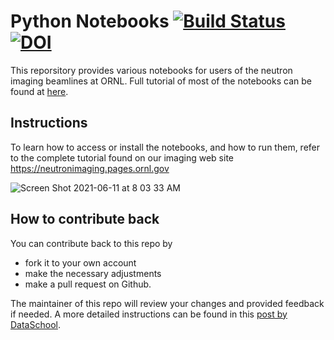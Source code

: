 # Python Notebooks [![Build Status](https://www.travis-ci.com/neutronimaging/python_notebooks.svg?branch=master)](https://www.travis-ci.com/neutronimaging/python_notebooks) [![DOI](https://zenodo.org/badge/99945953.svg)](https://zenodo.org/badge/latestdoi/99945953)





This reporsitory provides various notebooks for users of the neutron imaging beamlines at ORNL. 
Full tutorial of most of the notebooks can be found at [here](https://neutronimaging.pages.ornl.gov/tutorial/).

## Instructions

To learn how to access or install the notebooks, and how to run them, refer to the complete tutorial found on our imaging web site https://neutronimaging.pages.ornl.gov

![Screen Shot 2021-06-11 at 8 03 33 AM](https://user-images.githubusercontent.com/1138324/121683900-000cc080-ca8c-11eb-815f-5ff52731dba7.png)

## How to contribute back

You can contribute back to this repo by 
* fork it to your own account
* make the necessary adjustments
* make a pull request on Github.

The maintainer of this repo will review your changes and provided feedback if needed.
A more detailed instructions can be found in this [post by DataSchool](https://www.dataschool.io/how-to-contribute-on-github/).


<!-- ## for developpers ##

Before pushing any changes you made, clean up the notebook by running the command
```
 $ python before_and_after_github_script.py -b
```

and before pushing to repository
```  
$ python before_and_after_github_script.py -a
```

This will reset all the notebooks (clear output) and will allow github to clearly see the differences between notebooks
that have been modified.

To turn debugging mode on, add the flag -d (--use_debugging_mode) to the command

```
$ python before_and_after_github_script.py -a -d
``` -->
